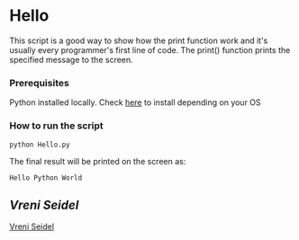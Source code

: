 # Hello

This script is a good way to show how the print function work and it's usually every programmer's first line of code. The print() function prints the specified message to the screen.

### Prerequisites

Python installed locally. Check [here](https://www.python.org/downloads/) to install depending on your OS

### How to run the script

```
python Hello.py
```

The final result will be printed on the screen as:

```
Hello Python World
```

## *Vreni Seidel*

[Vreni Seidel](https://github.com/VreniSeidel)
